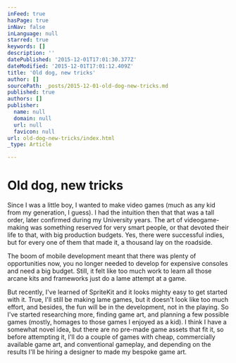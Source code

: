 ```yaml
---
inFeed: true
hasPage: true
inNav: false
inLanguage: null
starred: true
keywords: []
description: ''
datePublished: '2015-12-01T17:01:30.377Z'
dateModified: '2015-12-01T17:01:12.409Z'
title: 'Old dog, new tricks'
author: []
sourcePath: _posts/2015-12-01-old-dog-new-tricks.md
published: true
authors: []
publisher:
  name: null
  domain: null
  url: null
  favicon: null
url: old-dog-new-tricks/index.html
_type: Article

---
```

# Old dog, new tricks

Since I was a little boy, I wanted to make video games (much as any kid from my generation, I guess). I had the intuition then that that was a tall order, later confirmed during my University years. The art of videogame-making was something reserved for very smart people, or that devoted their life to that, with big production budgets. Yes, there were successful indies, but for every one of them that made it, a thousand lay on the roadside.

The boom of mobile development meant that there was plenty of opportunities now, you no longer needed to develop for expensive consoles and need a big budget. Still, it felt like too much work to learn all those arcane kits and frameworks just do a lame attempt at a game.

But recently, I've learned of SpriteKit and it looks mighty easy to get started with it. True, I'll still be making lame games, but it doesn't look like too much effort, and besides, the fun will be in the development, not in the playing. So I've started researching more, finding game art, and planning a few possible games (mostly, homages to those games I enjoyed as a kid). I think I have a somewhat novel idea, but there are no pre-made game assets that fit it, so before attempting it, I'll do a couple of games with cheap, commercially available game art, and conventional gameplay, and depending on the results I'll be hiring a designer to made my bespoke game art.